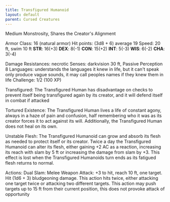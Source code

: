 ```yaml
---
title: Transfigured Humanoid
layout: default
parent: Cursed Creatures
---
```


Medium Monstrosity, Shares the Creator's Alignment

Armor Class: 16 (natural armor)
Hit points: (3d8 + 6) average 19
Speed: 20 ft, swim 10 ft
**STR**: 16(+3) **DEX**: 8(-1) **CON**: 15(+2) **INT**: 5(-3) **WIS**: 6(-2) **CHA**: 3(-4)

Damage Resistances: necrotic
Senses: darkvision 30 ft, Passive Perception 8
Languages: understands the languages it knew in life, but it can't speak only produce vague sounds, it may call peoples names if they knew them in life
Challenge: 1/2 (100 XP)

Transfigured: The Transfigured Human has disadvantage on checks to prevent itself being transfigured again by its creator, and it will defend itself in combat if attacked

Tortured Existence: The Transfigured Human lives a life of constant agony, always in a haze of pain and confusion, half remembering who it was as its creator forces it to act against its will. Additionally, the Transfigured Human does not heal on its own.

Unstable Flesh: The Transfigured Humanoid can grow and absorb its flesh as needed to protect itself or its creator. Twice a day the Transfigured Humanoid can alter its flesh, either gaining +2 AC as a reaction, increasing its reach with slam by 5 ft or increasing the damage from slam by +3. This effect is lost when the Transfigured Humanoids turn ends as its fatigued flesh returns to normal.

Actions:
Dual Slam: Melee Weapon Attack: +3 to hit, reach 10 ft, one target. Hit (1d6 + 3) bludgeoning damage. This action hits twice, either attacking one target twice or attacking two different targets. This action may push targets up to 15 ft from their current position, this does not provoke attack of opportunity